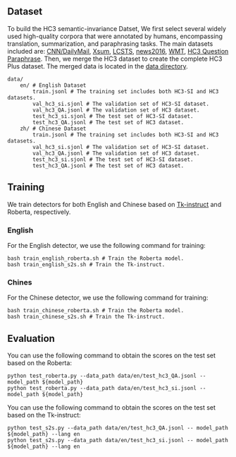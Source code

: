 
## Dataset
To build the HC3 semantic-invariance Datset, We first select several widely used high-quality corpora that were annotated by humans, encompassing translation, summarization, and paraphrasing tasks. The main datasets included are: [CNN/DailyMail](https://doi.org/10.18653/v1/P17-1099), [Xsum](https://aclanthology.org/D18-1206/), [LCSTS](https://aclanthology.org/D15-1229/), [news2016](https://doi.org/10.18653/v1/2020.coling-main.419), [WMT](https://machinetranslate.org/wmt), [HC3 Question Paraphrase](https://github.com/Hello-SimpleAI/chatgpt-comparison-detection/tree/main). Then, we merge the HC3 dataset to create the complete HC3 Plus dataset. The merged data is located in the [data directory](https://github.com/suu990901/chatgpt-comparison-detection-HC3-Plus/tree/main/data).

```
data/
    en/ # English Dataset
        train.jsonl # The training set includes both HC3-SI and HC3 datasets.
        val_hc3_si.sjonl # The validation set of HC3-SI dataset.
        val_hc3_QA.jsonl # The validation set of HC3 dataset.
        test_hc3_si.sjonl # The test set of HC3-SI dataset.
        test_hc3_QA.jsonl # The test set of HC3 dataset.
    zh/ # Chinese Dataset
        train.jsonl # The training set includes both HC3-SI and HC3 datasets.
        val_hc3_si.sjonl # The validation set of HC3-SI dataset.
        val_hc3_QA.jsonl # The validation set of HC3 dataset.
        test_hc3_si.sjonl # The test set of HC3-SI dataset.
        test_hc3_QA.jsonl # The test set of HC3 dataset.
```

## Training
We train detectors for both English and Chinese based on [Tk-instruct](https://github.com/allenai/natural-instructions) and Roberta, respectively. 
### English
For the English detector, we use the following command for training:
```
bash train_english_roberta.sh # Train the Roberta model.
bash train_english_s2s.sh # Train the Tk-instruct.
```
### Chines
For the Chinese detector, we use the following command for training:
```
bash train_chinese_roberta.sh # Train the Roberta model.
bash train_chinese_s2s.sh # Train the Tk-instruct.
```

## Evaluation
You can use the following command to obtain the scores on the test set based on the Roberta:
```
python test_roberta.py --data_path data/en/test_hc3_QA.jsonl -- model_path ${model_path}
python test_roberta.py --data_path data/en/test_hc3_si.jsonl -- model_path ${model_path} 
```
You can use the following command to obtain the scores on the test set based on the Tk-instruct:
```
python test_s2s.py --data_path data/en/test_hc3_QA.jsonl -- model_path ${model_path} --lang en
python test_s2s.py --data_path data/en/test_hc3_si.jsonl -- model_path ${model_path} --lang en 
```
